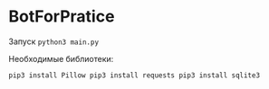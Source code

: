 # BotForPratice

Запуск `python3 main.py`

Необходимые библиотеки:

`pip3 install Pillow
pip3 install requests
pip3 install sqlite3`
